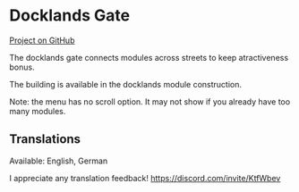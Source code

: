 # Docklands Gate

[Project on GitHub](https://github.com/jakobharder/anno-1800-jakobs-mods)

The docklands gate connects modules across streets to keep atractiveness bonus.

The building is available in the docklands module construction.

Note: the menu has no scroll option. It may not show if you already have too many modules.

## Translations

Available: English, German

I appreciate any translation feedback! https://discord.com/invite/KtfWbev
